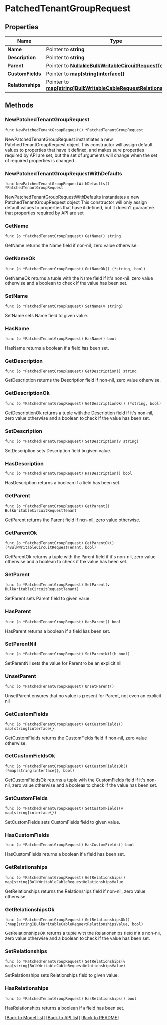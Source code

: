 # PatchedTenantGroupRequest

## Properties

Name | Type | Description | Notes
------------ | ------------- | ------------- | -------------
**Name** | Pointer to **string** |  | [optional] 
**Description** | Pointer to **string** |  | [optional] 
**Parent** | Pointer to [**NullableBulkWritableCircuitRequestTenant**](BulkWritableCircuitRequestTenant.md) |  | [optional] 
**CustomFields** | Pointer to **map[string]interface{}** |  | [optional] 
**Relationships** | Pointer to [**map[string]BulkWritableCableRequestRelationshipsValue**](BulkWritableCableRequestRelationshipsValue.md) |  | [optional] 

## Methods

### NewPatchedTenantGroupRequest

`func NewPatchedTenantGroupRequest() *PatchedTenantGroupRequest`

NewPatchedTenantGroupRequest instantiates a new PatchedTenantGroupRequest object
This constructor will assign default values to properties that have it defined,
and makes sure properties required by API are set, but the set of arguments
will change when the set of required properties is changed

### NewPatchedTenantGroupRequestWithDefaults

`func NewPatchedTenantGroupRequestWithDefaults() *PatchedTenantGroupRequest`

NewPatchedTenantGroupRequestWithDefaults instantiates a new PatchedTenantGroupRequest object
This constructor will only assign default values to properties that have it defined,
but it doesn't guarantee that properties required by API are set

### GetName

`func (o *PatchedTenantGroupRequest) GetName() string`

GetName returns the Name field if non-nil, zero value otherwise.

### GetNameOk

`func (o *PatchedTenantGroupRequest) GetNameOk() (*string, bool)`

GetNameOk returns a tuple with the Name field if it's non-nil, zero value otherwise
and a boolean to check if the value has been set.

### SetName

`func (o *PatchedTenantGroupRequest) SetName(v string)`

SetName sets Name field to given value.

### HasName

`func (o *PatchedTenantGroupRequest) HasName() bool`

HasName returns a boolean if a field has been set.

### GetDescription

`func (o *PatchedTenantGroupRequest) GetDescription() string`

GetDescription returns the Description field if non-nil, zero value otherwise.

### GetDescriptionOk

`func (o *PatchedTenantGroupRequest) GetDescriptionOk() (*string, bool)`

GetDescriptionOk returns a tuple with the Description field if it's non-nil, zero value otherwise
and a boolean to check if the value has been set.

### SetDescription

`func (o *PatchedTenantGroupRequest) SetDescription(v string)`

SetDescription sets Description field to given value.

### HasDescription

`func (o *PatchedTenantGroupRequest) HasDescription() bool`

HasDescription returns a boolean if a field has been set.

### GetParent

`func (o *PatchedTenantGroupRequest) GetParent() BulkWritableCircuitRequestTenant`

GetParent returns the Parent field if non-nil, zero value otherwise.

### GetParentOk

`func (o *PatchedTenantGroupRequest) GetParentOk() (*BulkWritableCircuitRequestTenant, bool)`

GetParentOk returns a tuple with the Parent field if it's non-nil, zero value otherwise
and a boolean to check if the value has been set.

### SetParent

`func (o *PatchedTenantGroupRequest) SetParent(v BulkWritableCircuitRequestTenant)`

SetParent sets Parent field to given value.

### HasParent

`func (o *PatchedTenantGroupRequest) HasParent() bool`

HasParent returns a boolean if a field has been set.

### SetParentNil

`func (o *PatchedTenantGroupRequest) SetParentNil(b bool)`

 SetParentNil sets the value for Parent to be an explicit nil

### UnsetParent
`func (o *PatchedTenantGroupRequest) UnsetParent()`

UnsetParent ensures that no value is present for Parent, not even an explicit nil
### GetCustomFields

`func (o *PatchedTenantGroupRequest) GetCustomFields() map[string]interface{}`

GetCustomFields returns the CustomFields field if non-nil, zero value otherwise.

### GetCustomFieldsOk

`func (o *PatchedTenantGroupRequest) GetCustomFieldsOk() (*map[string]interface{}, bool)`

GetCustomFieldsOk returns a tuple with the CustomFields field if it's non-nil, zero value otherwise
and a boolean to check if the value has been set.

### SetCustomFields

`func (o *PatchedTenantGroupRequest) SetCustomFields(v map[string]interface{})`

SetCustomFields sets CustomFields field to given value.

### HasCustomFields

`func (o *PatchedTenantGroupRequest) HasCustomFields() bool`

HasCustomFields returns a boolean if a field has been set.

### GetRelationships

`func (o *PatchedTenantGroupRequest) GetRelationships() map[string]BulkWritableCableRequestRelationshipsValue`

GetRelationships returns the Relationships field if non-nil, zero value otherwise.

### GetRelationshipsOk

`func (o *PatchedTenantGroupRequest) GetRelationshipsOk() (*map[string]BulkWritableCableRequestRelationshipsValue, bool)`

GetRelationshipsOk returns a tuple with the Relationships field if it's non-nil, zero value otherwise
and a boolean to check if the value has been set.

### SetRelationships

`func (o *PatchedTenantGroupRequest) SetRelationships(v map[string]BulkWritableCableRequestRelationshipsValue)`

SetRelationships sets Relationships field to given value.

### HasRelationships

`func (o *PatchedTenantGroupRequest) HasRelationships() bool`

HasRelationships returns a boolean if a field has been set.


[[Back to Model list]](../README.md#documentation-for-models) [[Back to API list]](../README.md#documentation-for-api-endpoints) [[Back to README]](../README.md)


